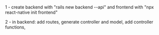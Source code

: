 1 - create backend with "rails new backend --api" and frontend with "npx react-native init frontend"

2 - in backend: add routes, generate controller and model, add controller functions, 